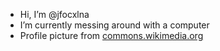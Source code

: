 - Hi, I’m @jfocxlna
- I’m currently messing around with a computer
- Profile picture from [commons.wikimedia.org](https://commons.wikimedia.org/wiki/File:Pusa_hispida_botnica_Oulu_20150516_06.JPG)

<!---
jfocxlna/jfocxlna is a ✨ special ✨ repository because its `README.md` (this file) appears on your GitHub profile.
You can click the Preview link to take a look at your changes.
--->
